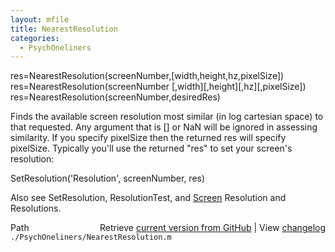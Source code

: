 ```yaml
---
layout: mfile
title: NearestResolution
categories:
  - PsychOneliners
---
```


res=NearestResolution\(screenNumber,\[width,height,hz,pixelSize\]\)
res=NearestResolution\(screenNumber \[,width\]\[,height\]\[,hz\]\[,pixelSize\]\)
res=NearestResolution\(screenNumber,desiredRes\)

Finds the available screen resolution most similar \(in log cartesian space\) to that
requested. Any argument that is \[\] or NaN will be ignored in assessing similarity.
If you specify pixelSize then the returned res will specify pixelSize. Typically
you'll use the returned "res" to set your screen's resolution:

SetResolution\('Resolution', screenNumber, res\)

Also see SetResolution, ResolutionTest, and [Screen](/docs/Screen) Resolution and Resolutions.


<div class="code_header" style="text-align:right;">
  <span style="float:left;">Path&nbsp;&nbsp;</span> <span class="counter">Retrieve <a href=
  "https://raw.github.com/Psychtoolbox-3/Psychtoolbox-3/beta/./PsychOneliners/NearestResolution.m">current version from GitHub</a> | View <a href=
  "https://github.com/Psychtoolbox-3/Psychtoolbox-3/commits/beta/./PsychOneliners/NearestResolution.m">changelog</a></span>
</div>
<div class="code">
  <code>./PsychOneliners/NearestResolution.m</code>
</div>
